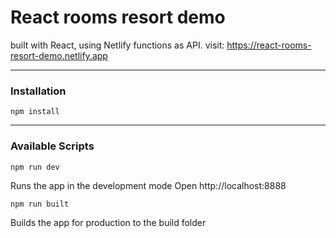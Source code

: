 # React rooms resort demo

built with React, using Netlify functions as API.
visit: https://react-rooms-resort-demo.netlify.app

***

### Installation

    npm install

***

### Available Scripts

    npm run dev
Runs the app in the development mode
Open http://localhost:8888

    npm run built
Builds the app for production to the build folder
